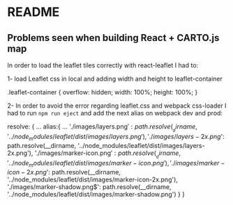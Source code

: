 # README

## Problems seen when building React + CARTO.js map

In order to load the leaflet tiles correctly with react-leaflet I had to:

1- load Leaflet css in local and adding width and height to leaflet-container

.leaflet-container {
    overflow: hidden;
    width: 100%;
    height: 100%;
	}

2- In order to avoid the error regarding leaflet.css and webpack css-loader
I had to run `npm run eject` and add the next alias on webpack dev and prod:

resolve: {
  ...
  alias:{
    ...
    './images/layers.png$': path.resolve(__dirname, '../node_modules/leaflet/dist/images/layers.png'),
      './images/layers-2x.png$': path.resolve(__dirname, '../node_modules/leaflet/dist/images/layers-2x.png'),
      './images/marker-icon.png$': path.resolve(__dirname, '../node_modules/leaflet/dist/images/marker-icon.png'),
      './images/marker-icon-2x.png$': path.resolve(__dirname, '../node_modules/leaflet/dist/images/marker-icon-2x.png'),
      './images/marker-shadow.png$': path.resolve(__dirname, '../node_modules/leaflet/dist/images/marker-shadow.png')
  }
}

